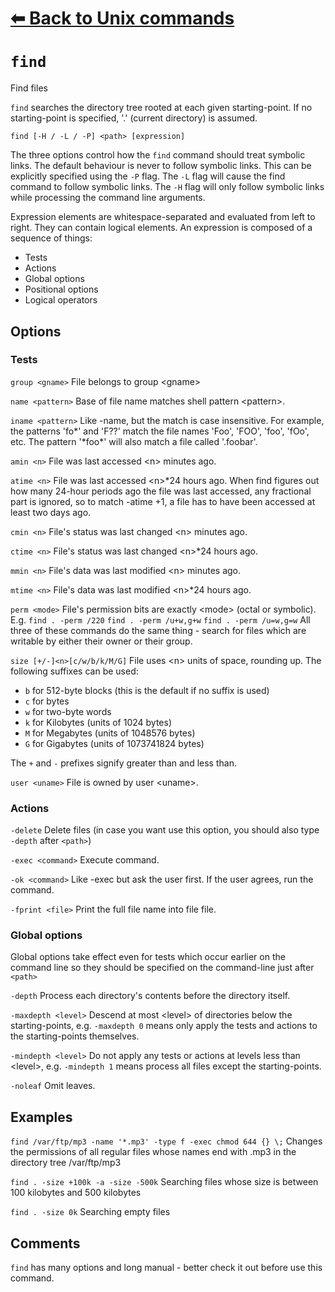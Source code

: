 # [⬅ Back	to Unix commands](unix.md)
# `find`
Find files

`find` searches the directory tree rooted at each given starting-point. If no starting-point is specified, '.' (current directory) is assumed.

`find [-H / -L / -P] <path> [expression]`

The three options control how the `find` command should treat symbolic links. The default behaviour is never to follow symbolic links. This can be explicitly specified using the `-P` flag. The `-L` flag will cause the find command to follow symbolic links. The `-H` flag will only follow symbolic links while processing the command line arguments.

Expression elements are whitespace-separated and evaluated from left to right. They can contain logical elements.
An expression is composed of a sequence of things:
- Tests
- Actions
- Global options
- Positional options
- Logical operators

## Options
### Tests
`group <gname>` File belongs to group &lt;gname&gt;

`name <pattern>` Base of file name matches shell pattern &lt;pattern&gt;.

`iname <pattern>` Like -name, but the match is case insensitive.  For  example,  the patterns 'fo\*' and 'F??' match the file names 'Foo', 'FOO', 'foo', 'fOo', etc.   The pattern '\*foo\*' will also match  a  file  called '.foobar'.

`amin <n>` File was last accessed &lt;n&gt; minutes ago.

`atime <n>` File was last accessed &lt;n&gt;\*24 hours ago.  When find figures out  how many  24-hour  periods  ago  the file was last accessed, any fractional part is ignored, so to match -atime +1, a file has to  have been accessed at least two days ago.

`cmin <n>` File's status was last changed &lt;n&gt; minutes ago.

`ctime <n>` File's status was last changed &lt;n&gt;\*24 hours ago.

`mmin <n>` File's data was last modified &lt;n&gt; minutes ago.

`mtime <n>` File's data was last modified &lt;n&gt;\*24 hours ago.

`perm <mode>` File's permission bits are exactly  &lt;mode&gt; (octal  or  symbolic).
E.g.
`find . -perm /220`
`find . -perm /u+w,g+w`
`find . -perm /u=w,g=w`
All three of these commands do the same thing - search for files which are writable by either their  owner or their group.

`size [+/-]<n>[c/w/b/k/M/G]`
File uses &lt;n&gt; units of space, rounding up. The  following  suffixes can be used:
- `b`    for  512-byte  blocks  (this is the default if no suffix is used)
- `c`    for bytes
- `w`    for two-byte words
- `k`    for Kilobytes (units of 1024 bytes)
- `M`    for Megabytes (units of 1048576 bytes)
- `G`    for Gigabytes (units of 1073741824 bytes)

The `+` and `-` prefixes signify greater than and less than.

`user <uname>` File is owned by user &lt;uname&gt;.

### Actions
`-delete` Delete files (in case you want use this option, you should also type `-depth` after `<path>`)

`-exec <command>` Execute command.

`-ok <command>` Like -exec  but  ask the user first.  If the user agrees, run the command.

`-fprint <file>` Print the full file name into file file.

### Global options
Global options take effect even for tests which occur earlier on the command line so they should be specified on the command-line just after `<path>`

`-depth` Process each directory's contents before the  directory itself.

`-maxdepth <level>` Descend at most &lt;level&gt; of directories below the starting-points, e.g. `-maxdepth 0` means only apply the tests and actions to the starting-points themselves.

`-mindepth <level>` Do not apply any tests or actions at levels less than &lt;level&gt;, e.g. `-mindepth 1` means process all files except the starting-points.

`-noleaf` Omit leaves.

## Examples
`find /var/ftp/mp3 -name '*.mp3' -type f -exec chmod 644 {} \;`
Changes the permissions of all regular files whose names end with .mp3 in the directory tree /var/ftp/mp3

`find . -size +100k -a -size -500k`
Searching files whose size is between 100 kilobytes and 500 kilobytes

`find . -size 0k`
Searching empty files

## Comments
`find` has many options and long manual - better check it out before use this command.
